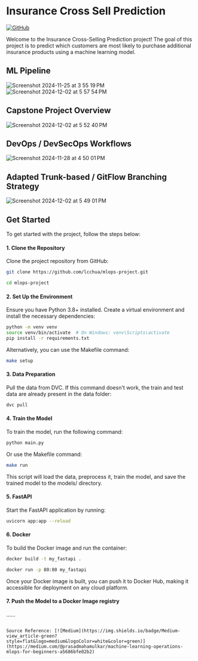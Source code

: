 # Insurance Cross Sell Prediction 
[![GitHub](https://img.shields.io/badge/GitHub-code-blue?style=flat&logo=github&logoColor=white&color=red)](https://github.com/lcchua/mlops-project.git) 

Welcome to the Insurance Cross-Selling Prediction project! The goal of this project is to predict which customers are most likely to purchase additional insurance products using a machine learning model.

## ML Pipeline
![Screenshot 2024-11-25 at 3 55 19 PM](https://github.com/user-attachments/assets/76a7a2b1-cbb7-42b9-ac47-7a02e7f73e2e)
![Screenshot 2024-12-02 at 5 57 54 PM](https://github.com/user-attachments/assets/b1299a8f-4a25-49dd-84eb-97dbcde31310)


## Capstone Project Overview
![Screenshot 2024-12-02 at 5 52 40 PM](https://github.com/user-attachments/assets/018a89eb-9673-4d9c-9cee-b94349f56df4)


## DevOps / DevSecOps Workflows
![Screenshot 2024-11-28 at 4 50 01 PM](https://github.com/user-attachments/assets/5aca691f-dda0-4933-b529-e573b3198c4f)


## Adapted Trunk-based / GitFlow Branching Strategy
![Screenshot 2024-12-02 at 5 49 01 PM](https://github.com/user-attachments/assets/4d8cfeb7-660c-4934-8f08-548073f2101d)

## Get Started
To get started with the project, follow the steps below:

#### 1. Clone the Repository
Clone the project repository from GitHub:
```bash
git clone https://github.com/lcchua/mlops-project.git
```
```bash
cd mlops-project
```
#### 2. Set Up the Environment
Ensure you have Python 3.8+ installed. Create a virtual environment and install the necessary dependencies:
```bash
python -m venv venv
source venv/bin/activate  # On Windows: venv\Scripts\activate
pip install -r requirements.txt
```
Alternatively, you can use the Makefile command:
```bash
make setup
```
#### 3. Data Preparation
Pull the data from DVC. If this command doesn't work, the train and test data are already present in the data folder:
```bash
dvc pull
```

#### 4. Train the Model
To train the model, run the following command:

```bash
python main.py 
```
Or use the Makefile command:

```bash
make run
```
This script will load the data, preprocess it, train the model, and save the trained model to the models/ directory.

#### 5. FastAPI
Start the FastAPI application by running:

```bash
uvicorn app:app --reload
```

#### 6. Docker
To build the Docker image and run the container:

```bash
docker build -t my_fastapi .
```
```bash
docker run -p 80:80 my_fastapi
```
Once your Docker image is built, you can push it to Docker Hub, making it accessible for deployment on any cloud platform.
#### 7. Push the Model to a Docker Image registry
......
```

Source Reference: [![Medium](https://img.shields.io/badge/Medium-view_article-green?style=flat&logo=medium&logoColor=white&color=green)](https://medium.com/@prasadmahamulkar/machine-learning-operations-mlops-for-beginners-a5686bfe02b2)
